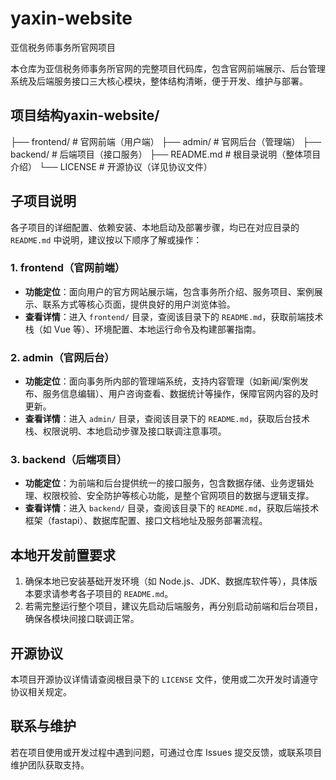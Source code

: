 # yaxin-website
亚信税务师事务所官网项目

本仓库为亚信税务师事务所官网的完整项目代码库，包含官网前端展示、后台管理系统及后端服务接口三大核心模块，整体结构清晰，便于开发、维护与部署。


## 项目结构yaxin-website/
├── frontend/       # 官网前端（用户端）
├── admin/          # 官网后台（管理端）
├── backend/        # 后端项目（接口服务）
├── README.md       # 根目录说明（整体项目介绍）
└── LICENSE         # 开源协议（详见协议文件）

## 子项目说明
各子项目的详细配置、依赖安装、本地启动及部署步骤，均已在对应目录的 `README.md` 中说明，建议按以下顺序了解或操作：

### 1. frontend（官网前端）
- **功能定位**：面向用户的官方网站展示端，包含事务所介绍、服务项目、案例展示、联系方式等核心页面，提供良好的用户浏览体验。
- **查看详情**：进入 `frontend/` 目录，查阅该目录下的 `README.md`，获取前端技术栈（如 Vue 等）、环境配置、本地运行命令及构建部署指南。

### 2. admin（官网后台）
- **功能定位**：面向事务所内部的管理端系统，支持内容管理（如新闻/案例发布、服务信息编辑）、用户咨询查看、数据统计等操作，保障官网内容的及时更新。
- **查看详情**：进入 `admin/` 目录，查阅该目录下的 `README.md`，获取后台技术栈、权限说明、本地启动步骤及接口联调注意事项。

### 3. backend（后端项目）
- **功能定位**：为前端和后台提供统一的接口服务，包含数据存储、业务逻辑处理、权限校验、安全防护等核心功能，是整个官网项目的数据与逻辑支撑。
- **查看详情**：进入 `backend/` 目录，查阅该目录下的 `README.md`，获取后端技术框架（fastapi）、数据库配置、接口文档地址及服务部署流程。


## 本地开发前置要求
1. 确保本地已安装基础开发环境（如 Node.js、JDK、数据库软件等），具体版本要求请参考各子项目的 `README.md`。
2. 若需完整运行整个项目，建议先启动后端服务，再分别启动前端和后台项目，确保各模块间接口联调正常。


## 开源协议
本项目开源协议详情请查阅根目录下的 `LICENSE` 文件，使用或二次开发时请遵守协议相关规定。


## 联系与维护
若在项目使用或开发过程中遇到问题，可通过仓库 Issues 提交反馈，或联系项目维护团队获取支持。
